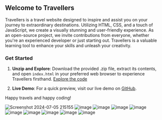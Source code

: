 ## Welcome to Travellers

Travellers is a travel website designed to inspire and assist you on your journey to extraordinary destinations. Utilizing HTML, CSS, and a touch of JavaScript, we create a visually stunning and user-friendly experience. As an open-source project, we invite contributions from everyone, whether you're an experienced developer or just starting out. Travellers is a valuable learning tool to enhance your skills and unleash your creativity.

### Get Started

1. **Unzip and Explore**: Download the provided .zip file, extract its contents, and open `index.html` in your preferred web browser to experience Travellers firsthand. [Explore the code](https://github.com/Lavanya6377/Adventure-tourist-website/blob/master/index.html)
   
2. **Live Demo**: For a quick preview, visit our live demo on [GitHub](https://github.com/Lavanya6377/Adventure-tourist-website).

Happy travels and happy coding!

![Screenshot 2024-07-05 215155](https://github.com/Lavanya6377/Adventure-tourist-website/assets/122287019/1af49ed0-b762-4499-a38c-e23afbc4f6e7)
![image](https://github.com/Lavanya6377/Adventure-tourist-website/assets/122287019/fe11eb27-11da-427f-becc-e185440afd61)
![image](https://github.com/Lavanya6377/Adventure-tourist-website/assets/122287019/239138a6-ec04-4634-b12f-8b39c1f91952)
![image](https://github.com/Lavanya6377/Adventure-tourist-website/assets/122287019/9ab0091e-0590-43eb-bca4-76ae1612d456)
![image](https://github.com/Lavanya6377/Adventure-tourist-website/assets/122287019/ae816ca5-db69-46d2-84a3-e730b0805e88)
![image](https://github.com/Lavanya6377/Adventure-tourist-website/assets/122287019/3f36f535-10fb-4942-931a-a14ce80e0c7c)
![image](https://github.com/Lavanya6377/Adventure-tourist-website/assets/122287019/1b1c6837-b9e9-408e-829a-39db9716112c)
![image](https://github.com/Lavanya6377/Adventure-tourist-website/assets/122287019/d5516802-c308-4be3-967b-dfe99a93f570)
![image](https://github.com/Lavanya6377/Adventure-tourist-website/assets/122287019/60947795-3234-46c4-a759-fe7d0529b4c2)
![image](https://github.com/Lavanya6377/Adventure-tourist-website/assets/122287019/7b91ff09-ccb1-4bed-8a49-73debf96f8ca)

